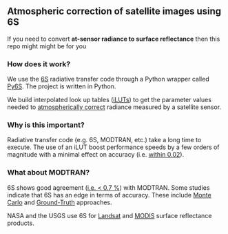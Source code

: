 ## Atmospheric correction of satellite images using 6S

If you need to convert **at-sensor radiance to surface reflectance** then this repo might might be for you

### How does it work?

We use the [6S](http://modis-sr.ltdri.org/pages/6SCode.html) radiative transfer code through a Python wrapper called [Py6S](http://py6s.readthedocs.io/en/latest/introduction.html). The project is written in Python. 

We build interpolated look up tables ([iLUTs](https://github.com/samsammurphy/6S_LUT/wiki/Interpolated-Look-up-Tables-(iLUTs))) to get the parameter values needed to [atmospherically correct](https://github.com/samsammurphy/6S_LUT/blob/master/z/jupyter_notebooks/atmcorr_example_1.ipynb) radiance measured by a satellite sensor.

### Why is this important?

Radiative transfer code (e.g. 6S, MODTRAN, etc.) take a long time to execute. The use of an iLUT boost performance speeds by a few orders of magnitude with a minimal effect on accuracy (i.e. [within 0.02](https://github.com/samsammurphy/6S_LUT/wiki/Validation)). 

### What about MODTRAN?

6S shows good agreement ([i.e. < 0.7 %](http://6s.ltdri.org/files/publication/Kotchenova_et_al_2006.pdf)) with MODTRAN. Some studies indicate that 6S has an edge in terms of accuracy. These include [Monte Carlo](http://6s.ltdri.org/files/publication/Kotchenova_et_al_2008.pdf) and [Ground-Truth](https://www.researchgate.net/publication/263620472_Evaluation_of_atmospheric_correction_models_and_Landsat_surface_reflectance_product_in_an_urban_coastal_environment) approaches. 

NASA and the USGS use 6S for [Landsat](http://landsat.usgs.gov/CDR_LSR.php) and [MODIS](http://6s.ltdri.org/) surface reflectance products.
